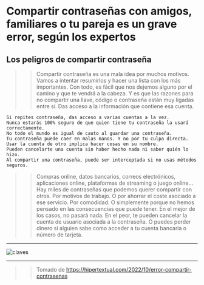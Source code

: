 # Compartir contraseñas con amigos, familiares o tu pareja es un grave error, según los expertos

## Los peligros de compartir contraseña

> > Compartir contraseña es una mala idea por muchos motivos. Vamos a intentar resumirlos y hacer una lista con los más importantes. Con todo, es fácil que nos dejemos alguno por el camino y que te vendrá a la cabeza. Y es que las razones para no compartir una llave, código o contraseña están muy ligadas entre sí.
> > Das acceso a la información que contiene esa cuenta.

    Si repites contraseña, das acceso a varias cuentas a la vez.
    Nunca estarás 100% seguro de que quien tiene tu contraseña la usará correctamente.
    No todo el mundo es igual de cauto al guardar una contraseña.
    Tu contraseña puede caer en malas manos. Y no por tu culpa directa.
    Usar la cuenta de otro implica hacer cosas en su nombre.
    Pueden cancelarte una cuenta sin haber hecho nada ni saber quién lo hizo.
    Al compartir una contraseña, puede ser interceptada si no usas métodos seguros.

> > Compras online, datos bancarios, correos electrónicos, aplicaciones online, plataformas de streaming o juego online… Hay miles de contraseñas que podemos querer compartir con otros. Por motivos de trabajo. O por ahorrar el coste asociado a ese servicio. Por comodidad. O simplemente porque no hemos pensado en las consecuencias que puede tener. En el mejor de los casos, no pasará nada. En el peor, te pueden cancelar la cuenta de usuario asociada a la contraseña. O puedes perder dinero si alguien sabe como acceder a tu cuenta bancaria o número de tarjeta.

---

![claves](https://i0.wp.com/imgs.hipertextual.com/wp-content/uploads/2019/12/hipertextual-saber-si-tus-contrasenas-han-sido-robadas-que-hacer-solucionarlo-2019806181.jpg?w=1500&quality=60&strip=all&ssl=1)

---

> > Tomado de https://hipertextual.com/2022/10/error-compartir-contrasenas
